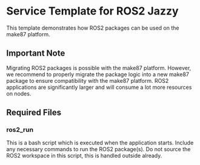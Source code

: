 # Service Template for ROS2 Jazzy

This template demonstrates how ROS2 packages can be used on the make87 platform.

## Important Note

Migrating ROS2 packages is possible with the make87 platform. However, we recommend to properly migrate
the package logic into a new make87 package to ensure compatibility with the make87 platform. ROS2 applications are
significantly larger and will consume a lot more resources on nodes.

## Required Files

### ros2_run

This is a bash script which is executed when the application starts. Include any necessary commands to run the ROS2
package(s). Do not source the ROS2 workspace in this script, this is handled outside already.
